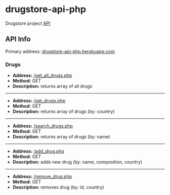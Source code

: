 # drugstore-api-php

Drugstore project [API](https://drugstore-api-php.herokuapp.com)

## API Info

Primary address: [drugstore-api-php.herokuapp.com](https://drugstore-api-php.herokuapp.com)

### Drugs

* **Address:** [/get_all_drugs.php](https://drugstore-api-php.herokuapp.com/get_all_drugs.php)
* **Method:** GET
* **Description:** returns array of all drugs

***

* **Address:** [/get_drugs.php](https://drugstore-api-php.herokuapp.com/get_drugs.php)
* **Method:** GET
* **Description:** returns array of drugs (by: country)

***

* **Address:** [/search_drugs.php](https://drugstore-api-php.herokuapp.com/search_drugs.php)
* **Method:** GET
* **Description:** returns array of drugs (by: name)

***

* **Address:** [/add_drug.php](https://drugstore-api-php.herokuapp.com/add_drug.php)
* **Method:** GET
* **Description:** adds new drug (by: name, composition, country)

***

* **Address:** [/remove_drug.php](https://drugstore-api-php.herokuapp.com/remove_drug.php)
* **Method:** GET
* **Description:** removes drug (by: id, country)
